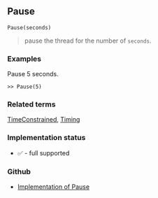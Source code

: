 ## Pause 

```
Pause(seconds)
```

> pause the thread for the number of `seconds`.

 
### Examples 

Pause 5 seconds.

```
>> Pause(5)     
```

### Related terms 
[TimeConstrained](TimeConstrained.md), [Timing](Timing.md)






### Implementation status

* &#x2705; - full supported

### Github

* [Implementation of Pause](https://github.com/axkr/symja_android_library/blob/master/symja_android_library/matheclipse-core/src/main/java/org/matheclipse/core/builtin/Programming.java#L2540) 
